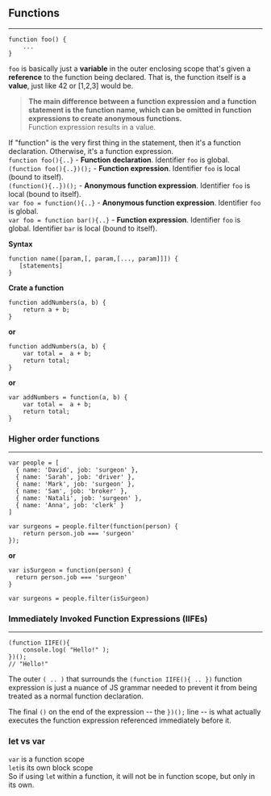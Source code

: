 ## Functions
---
```
function foo() {
	...
}
```

`foo` is basically just a **variable** in the outer enclosing scope that's given a **reference** to the function being declared. That is, the function itself is a **value**, just like 42 or [1,2,3] would be.

>**The main difference between a function expression and a function statement is the function name, which can be omitted in function expressions to create anonymous functions.**  
Function expression results in  a value.

If "function" is the very first thing in the statement, then it's a function declaration. Otherwise, it's a function expression.  
`function foo(){..}` - **Function declaration**.  Identifier `foo` is global.  
`(function foo(){..})();` - **Function expression**. Identifier `foo` is local (bound to itself).  
`(function(){..})();` - **Anonymous function expression**. Identifier `foo` is local (bound to itself).  
`var foo = function(){..}` - **Anonymous function expression**. Identifier `foo` is global.   
`var foo = function bar(){..}` - **Function expression**. Identifier `foo` is global. Identifier `bar` is local (bound to itself).

**Syntax**
```
function name([param,[, param,[..., param]]]) {
   [statements]
}
```

**Crate a function**

```
function addNumbers(a, b) {
    return a + b;
}
```
**or**

```
function addNumbers(a, b) {
    var total =  a + b;
    return total;
}
```

**or**

```
var addNumbers = function(a, b) {
    var total =  a + b;
    return total;
}
```

### Higher order functions
---

```
var people = [
  { name: 'David', job: 'surgeon' },
  { name: 'Sarah', job: 'driver' },
  { name: 'Mark', job: 'surgeon' },
  { name: 'Sam', job: 'broker' },
  { name: 'Natali', job: 'surgeon' },
  { name: 'Anna', job: 'clerk' }
]

var surgeons = people.filter(function(person) {
    return person.job === 'surgeon'
});
```
**or**

```
var isSurgeon = function(person) {
  return person.job === 'surgeon'
}

var surgeons = people.filter(isSurgeon)
```

### Immediately Invoked Function Expressions (IIFEs)
---
```
(function IIFE(){
	console.log( "Hello!" );
})();
// "Hello!"
```
The outer `( .. )` that surrounds the `(function IIFE(){ .. })` function expression is just a nuance of JS grammar needed to prevent it from being treated as a normal function declaration.

The final `()` on the end of the expression -- the `})();` line -- is what actually executes the function expression referenced immediately before it.

### let vs var
`var` is a function scope  
`let`is its own block scope  
So if using `le`t within a function, it will not be in function scope, but only in its own.